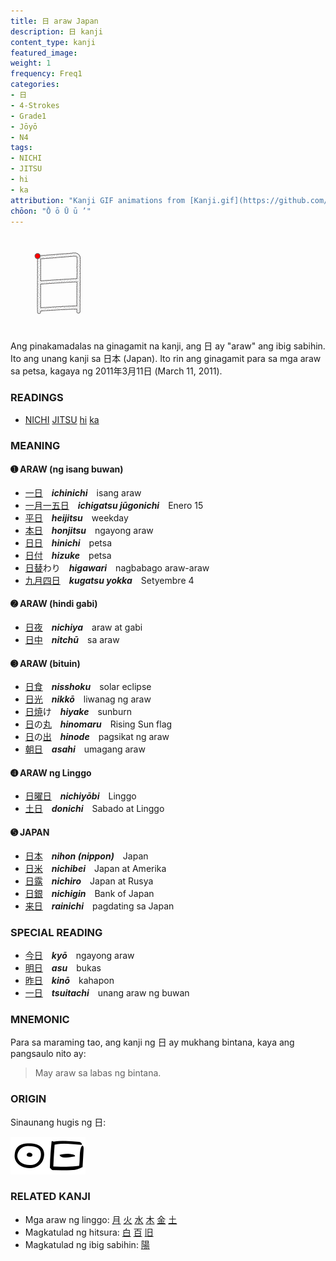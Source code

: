 ```yaml
---
title: 日 araw Japan
description: 日 kanji
content_type: kanji
featured_image:
weight: 1
frequency: Freq1
categories:
- 日
- 4-Strokes
- Grade1
- Jōyō
- N4
tags:
- NICHI
- JITSU
- hi
- ka
attribution: "Kanji GIF animations from [Kanji.gif](https://github.com/jcsirot/kanji.gif) by Jean-Christophe Sirot, originally from the [KanjiVG](https://kanjivg.tagaini.net/) project by Ulrich Apel. Kanji illustrations from [Wiktionary](https://en.wiktionary.org/wiki/日). All under [CC BY-SA 3.0](https://creativecommons.org/licenses/by-sa/3.0/) license. Edit this page at [Github](https://github.com/tim0g/tim/blob/main/content/kanji/character/日/index.md)."
chōon: "Ō ō Ū ū ’"
---
```

<img class="kanji" alt="日 kanji" src="日.gif" width="150px" height="150px">

Ang pinakamadalas na ginagamit na kanji, ang 日 ay "araw" ang ibig sabihin. Ito ang unang kanji sa 日本 (Japan). Ito rin ang ginagamit para sa mga araw sa petsa, kagaya ng 2011年3月11日 (March 11, 2011).

### READINGS

- [NICHI](https://timog.org/tags/nichi) [JITSU](https://timog.org/tags/jitsu) [hi](https://timog.org/tags/hi) [ka](https://timog.org/tags/ka)

### MEANING

#### ➊ **ARAW** (ng isang buwan)
  - [一](https://timog.org/kanji/一)[日](https://timog.org/kanji/日)　***ichinichi***　isang araw
  - [一](https://timog.org/kanji/一)[月](https://timog.org/kanji/月)[一](https://timog.org/kanji/一)[五](https://timog.org/kanji/五)[日](https://timog.org/kanji/日)　***ichigatsu jūgonichi***　Enero 15
  - [平](https://timog.org/kanji/平)[日](https://timog.org/kanji/日)　***heijitsu***　weekday
  - [本](https://timog.org/kanji/本)[日](https://timog.org/kanji/日)　***honjitsu***　ngayong araw 
  - [日](https://timog.org/kanji/日)[日](https://timog.org/kanji/日)　***hinichi***　petsa
  - [日](https://timog.org/kanji/日)[付](https://timog.org/kanji/付)　***hizuke***　petsa
  - [日](https://timog.org/kanji/日)[替](https://timog.org/kanji/替)わり　***higawari***　nagbabago araw-araw
  - [九](https://timog.org/kanji/九)[月](https://timog.org/kanji/月)[四](https://timog.org/kanji/四)[日](https://timog.org/kanji/日)　***kugatsu yokka***　Setyembre 4
  

#### ➋ **ARAW** (hindi gabi)
  - [日](https://timog.org/kanji/日)[夜](https://timog.org/kanji/夜)　***nichiya***　araw at gabi
  - [日](https://timog.org/kanji/日)[中](https://timog.org/kanji/中)　***nitchū***　sa araw
  
#### ➌ **ARAW** (bituin)
  - [日](https://timog.org/kanji/日)[食](https://timog.org/kanji/食)　***nisshoku***　solar eclipse
  - [日](https://timog.org/kanji/日)[光](https://timog.org/kanji/光)　***nikkō***　liwanag ng araw
  - [日](https://timog.org/kanji/日)[焼](https://timog.org/kanji/焼)け　***hiyake***　sunburn
  - [日](https://timog.org/kanji/日)の[丸](https://timog.org/kanji/丸)　***hinomaru***　Rising Sun flag
  - [日](https://timog.org/kanji/日)の[出](https://timog.org/kanji/出)　***hinode***　pagsikat ng araw
  - [朝](https://timog.org/kanji/朝)[日](https://timog.org/kanji/日)　***asahi***　umagang araw

#### ➍ **ARAW** ng Linggo
  - [日](https://timog.org/kanji/日)[曜](https://timog.org/kanji/曜)[日](https://timog.org/kanji/日)　***nichiyōbi***　Linggo
  - [土](https://timog.org/kanji/土)[日](https://timog.org/kanji/日)　***donichi***　Sabado at Linggo

#### ➎ **JAPAN**
  - [日](https://timog.org/kanji/日)[本](https://timog.org/kanji/本)　***nihon (nippon)***　Japan
  - [日](https://timog.org/kanji/日)[米](https://timog.org/kanji/米)　***nichibei***　Japan at Amerika
  - [日](https://timog.org/kanji/日)[露](https://timog.org/kanji/露)　***nichiro***　Japan at Rusya
  - [日](https://timog.org/kanji/日)[銀](https://timog.org/kanji/銀)　***nichigin***　Bank of Japan
  - [来](https://timog.org/kanji/来)[日](https://timog.org/kanji/日)　***rainichi***　pagdating sa Japan

### SPECIAL READING
  - [今](https://timog.org/kanji/今)[日](https://timog.org/kanji/日)　***kyō***　ngayong araw
  - [明](https://timog.org/kanji/明)[日](https://timog.org/kanji/日)　***asu***　bukas
  - [昨](https://timog.org/kanji/昨)[日](https://timog.org/kanji/日)　***kinō***　kahapon
  - [一](https://timog.org/kanji/一)[日](https://timog.org/kanji/日)　***tsuitachi***　unang araw ng buwan
  
### MNEMONIC

Para sa maraming tao, ang kanji ng 日 ay mukhang bintana, kaya ang pangsaulo nito ay:

>May araw sa labas ng bintana.

### ORIGIN

Sinaunang hugis ng 日:

<img src="60px-日-bronze.svg.png"><img src="60px-日-oracle.svg.png">

### RELATED KANJI

- Mga araw ng linggo: [月](https://timog.org/kanji/月) [火](https://timog.org/kanji/火) [水](https://timog.org/kanji/水) [木](https://timog.org/kanji/木) [金](https://timog.org/kanji/金) [土](https://timog.org/kanji/土)
- Magkatulad ng hitsura: [白](https://timog.org/kanji/白) [百](https://timog.org/kanji/百) [旧](https://timog.org/kanji/旧)
- Magkatulad ng ibig sabihin: [陽](https://timog.org/kanji/陽)